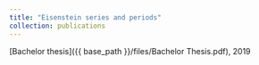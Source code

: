 ```yaml
---
title: "Eisenstein series and periods"
collection: publications
---
```

[Bachelor thesis]({{ base_path }}/files/Bachelor Thesis.pdf), 2019
